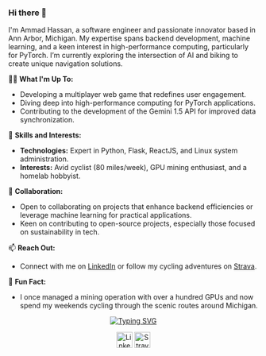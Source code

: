 ### Hi there 👋

I'm Ammad Hassan, a software engineer and passionate innovator based in Ann Arbor, Michigan. My expertise spans backend development, machine learning, and a keen interest in high-performance computing, particularly for PyTorch. I’m currently exploring the intersection of AI and biking to create unique navigation solutions.

👨‍💻 **What I'm Up To:**
- Developing a multiplayer web game that redefines user engagement.
- Diving deep into high-performance computing for PyTorch applications.
- Contributing to the development of the Gemini 1.5 API for improved data synchronization.

🚀 **Skills and Interests:**
- **Technologies:** Expert in Python, Flask, ReactJS, and Linux system administration.
- **Interests:** Avid cyclist (80 miles/week), GPU mining enthusiast, and a homelab hobbyist.

🤝 **Collaboration:**
- Open to collaborating on projects that enhance backend efficiencies or leverage machine learning for practical applications.
- Keen on contributing to open-source projects, especially those focused on sustainability in tech.

📫 **Reach Out:**
- Connect with me on [LinkedIn](https://www.linkedin.com/in/ammadhassan1/) or follow my cycling adventures on [Strava](https://www.strava.com/athletes/53975495).

📝 **Fun Fact:**
- I once managed a mining operation with over a hundred GPUs and now spend my weekends cycling through the scenic routes around Michigan.

<!-- Social icons section -->
<p align="center">
  <a href="https://github.com/DenverCoder1/readme-typing-svg">
    <img src="https://readme-typing-svg.demolab.com?font=Fira+Code&pause=1000&center=true&random=false&width=500&lines=Back+End+and+Machine+Learning+Developer" alt="Typing SVG" /></a>
</p>
<p align="center">
  <a href="https://www.linkedin.com/in/ammadhassan1/"><img width="32px" alt="LinkedIn" title="LinkedIn" src="https://i.imgur.com/yRpa1dQ.png"/></a>
  <a href="https://www.strava.com/athletes/53975495"><img width="32px" alt="Strava" title="Strava" src="https://play-lh.googleusercontent.com/j-ZV144PlVuTVsLuBzIKyEw9CbFnmWw9ku2NJ1ef0gZJh-iiIN1nrNPmAtvgAteyDqU"/></a>
</p>
